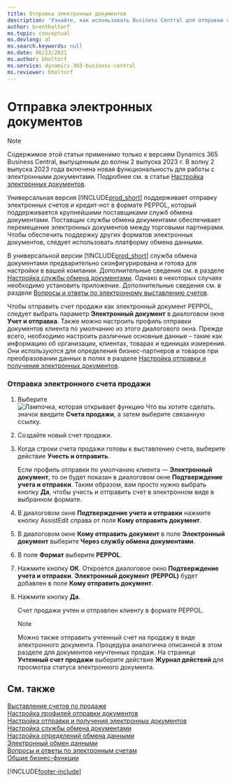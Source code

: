 ```yaml
---
title: Отправка электронных документов
description: 'Узнайте, как использовать Business Central для отправки счетов-фактур и кредит-нот в формате PEPPOL.'
author: brentholtorf
ms.topic: conceptual
ms.devlang: al
ms.search.keywords: null
ms.date: 06/23/2021
ms.author: bholtorf
ms.service: dynamics-365-business-central
ms.reviewer: bholtorf
---
```

# <a name="send-electronic-documents"></a>Отправка электронных документов

> [!NOTE]
> Содержимое этой статьи применимо только к версиям Dynamics 365 Business Central, выпущенным до волны 2 выпуска 2023 г. В волну 2 выпуска 2023 года включена новая функциональность для работы с электронными документами. Подробнее см. в статье [Настройка электронных документов](finance-how-setup-edocuments.md).  

Универсальная версия [!INCLUDE[prod_short](includes/prod_short.md)] поддерживает отправку электронных счетов и кредит-нот в формате PEPPOL, который поддерживается крупнейшими поставщиками служб обмена документами. Поставщик службы обмена документами обеспечивает перемещение электронных документов между торговыми партнерами. Чтобы обеспечить поддержку других форматов электронных документов, следует использовать платформу обмена данными.  

 В универсальной версии [!INCLUDE[prod_short](includes/prod_short.md)] служба обмена документами предварительно сконфигурирована и готова для настройки в вашей компании. Дополнительные сведения см. в разделе [Настройка службы обмена документами](across-how-to-set-up-a-document-exchange-service.md). Однако в некоторых случаях необходимо установить приложение. Дополнительные сведения см. в разделе [Вопросы и ответы по электронному выставлению счетов](faq-electronic-invoicing.yml).  

 Чтобы отправить счет продажи как электронный документ PEPPOL, следует выбрать параметр **Электронный документ** в диалоговом окне **Учет и отправка**. Также можно настроить профиль отправки документов клиента по умолчанию из этого диалогового окна. Прежде всего, необходимо настроить различные основные данные – такие как информацию об организации, клиентах, товарах и единицах измерения. Они используются для определения бизнес-партнеров и товаров при преобразовании данных в полях в разделе [Настройка отправки и получения электронных документов](across-how-to-set-up-electronic-document-sending-and-receiving.md).  

### <a name="to-send-an-electronic-sales-invoice"></a>Отправка электронного счета продажи

1. Выберите ![Лампочка, которая открывает функцию Что вы хотите сделать.](media/ui-search/search_small.png "Что вы хотите сделать") значок введите **Счета продажи**, а затем выберите связанную ссылку.  

2. Создайте новый счет продажи.  

3. Когда строки счета продажи готовы к выставлению счета, выберите действие **Учесть и отправить**.  

     Если профиль отправки по умолчанию клиента — **Электронный документ**, то он будет показан в диалоговом окне **Подтверждение учета и отправки**. Таким образом, вам просто нужно выбрать кнопку **Да**, чтобы учесть и отправить счет в электронном виде в выбранном формате.  

4. В диалоговом окне **Подтверждение учета и отправки** нажмите кнопку AssistEdit справа от поля **Кому отправить документ**.  

5. В диалоговом окне **Кому отправить документ** в поле **Электронный документ** выберите **Через службу обмена документами**.  

6. В поле **Формат** выберите **PEPPOL**.  

7. Нажмите кнопку **ОК**. Откроется диалоговое окно **Подтверждение учета и отправки**. **Электронный документ (PEPPOL)** будет добавлен в поле **Кому отправить документ**.  

8. Нажмите кнопку **Да**.  

     Счет продажи учтен и отправлен клиенту в формате PEPPOL.  

    > [!NOTE]  
    >  Можно также отправить учтенный счет на продажу в виде электронного документа. Процедура аналогична описанной в этом разделе для документов неучтенных продаж. На странице **Учтенный счет продажи** выберите действие **Журнал действий** для просмотра статуса электронного документа.  

## <a name="see-also"></a>См. также

[Выставление счетов по продаже](sales-how-invoice-sales.md)  
[Настройка профилей отправки документов](sales-how-setup-document-send-profiles.md)  
[Настройка отправки и получения электронных документов](across-how-to-set-up-electronic-document-sending-and-receiving.md)  
[Настройка службы обмена документами](across-how-to-set-up-a-document-exchange-service.md)  
[Настройка определений обмена данными](across-how-to-set-up-data-exchange-definitions.md)  
[Электронный обмен данными](across-data-exchange.md)  
[Вопросы и ответы по электронным счетам](faq-electronic-invoicing.yml)  
[Общие бизнес-функции](ui-across-business-areas.md)  


[!INCLUDE[footer-include](includes/footer-banner.md)]
